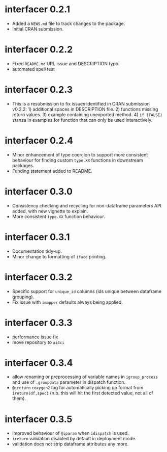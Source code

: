 # interfacer 0.2.1

* Added a `NEWS.md` file to track changes to the package.
* Initial CRAN submission.

# interfacer 0.2.2

* Fixed `README.md` URL issue and DESCRIPTION typo.
* automated spell test

# interfacer 0.2.3

* This is a resubmission to fix issues identified in CRAN submission v0.2.2: 1) 
additional spaces in DESCRIPTION file. 2) functions missing return values. 3) 
example containing unexported method. 4) `if (FALSE)` stanza in examples for 
function that can only be used interactively.

# interfacer 0.2.4

* Minor enhancement of type coercion to support more consistent behaviour for
finding custom `type.XX` functions in downstream packages.
* Funding statement added to README.

# interfacer 0.3.0

* Consistency checking and recycling for non-dataframe parameters API added, 
with new vignette to explain.
* More consistent `type.XX` function behaviour.

# interfacer 0.3.1

* Documentation tidy-up.
* Minor change to formatting of `iface` printing.

# interfacer 0.3.2

* Specific support for `unique_id` columns (ids unique between dataframe grouping).
* Fix issue with `imapper` defaults always being applied.

# interfacer 0.3.3

* performance issue fix
* move repository to `ai4ci`

# interfacer 0.3.4

* allow renaming or preprocessing of variable names in `igroup_process` and use
of `.groupdata` parameter in dispatch function. 
* `@ireturn` `roxygen2` tag for automatically picking up format from `ireturn(df,spec)`
(n.b. this will hit the first detected value, not all of them).

# interfacer 0.3.5

* improved behaviour of `@iparam` when `idispatch` is used. 
* `ireturn` validation disabled by default in deployment mode.
* validation does not strip dataframe attributes any more.
